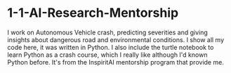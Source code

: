 # 1-1-AI-Research-Mentorship
I work on Autonomous Vehicle crash, predicting severities and giving insights about dangerous road and environmental conditions.
I show all my code here, it was written in Python. I also include the turtle notebook to learn Python as a crash course, which I really like although I'd known Python before. It's from the InspiritAI mentorship program that provide me.
